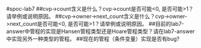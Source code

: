 #spoc-lab7
##cvp->count含义是什么？cvp->count是否可能<0, 是否可能>1？请举例或说明原因。
##cvp->owner->next_count含义是什么？cvp->owner->next_count是否可能<0, 是否可能>1？请举例或说明原因。
##目前的lab7-answer中管程的实现是Hansen管程类型还是Hoare管程类型？请在lab7-answer中实现另外一种类型的管程。
##现在的管程（条件变量）实现是否有bug?

